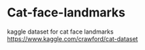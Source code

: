 # Cat-face-landmarks
kaggle dataset for cat face landmarks  https://www.kaggle.com/crawford/cat-dataset
